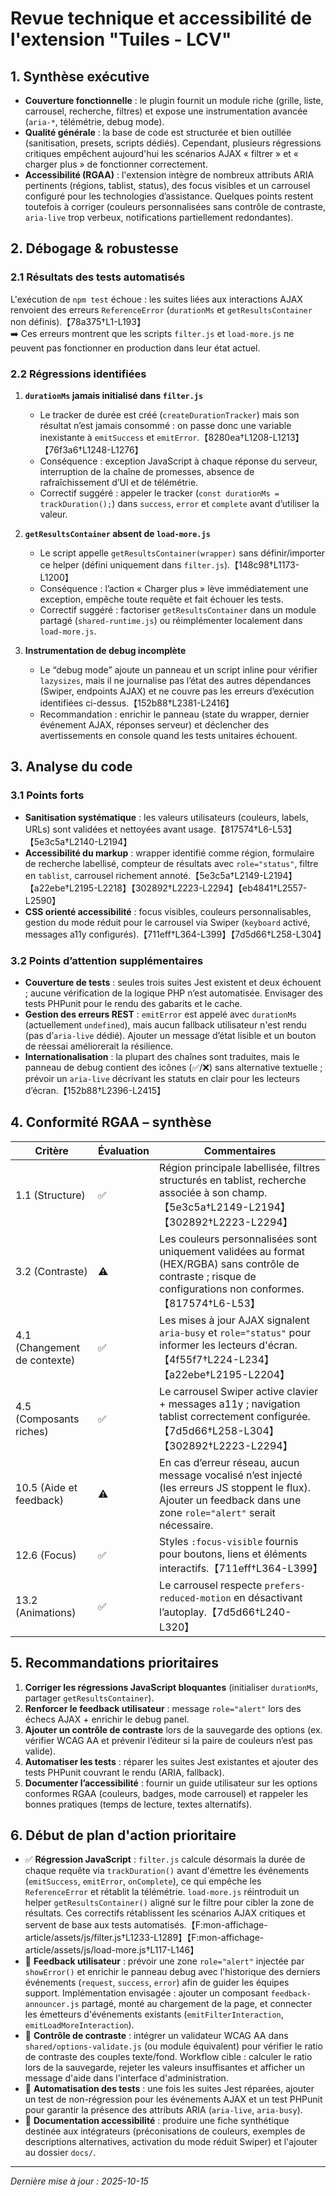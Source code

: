 # Revue technique et accessibilité de l'extension "Tuiles - LCV"

## 1. Synthèse exécutive
- **Couverture fonctionnelle** : le plugin fournit un module riche (grille, liste, carrousel, recherche, filtres) et expose une instrumentation avancée (`aria-*`, télémétrie, debug mode).
- **Qualité générale** : la base de code est structurée et bien outillée (sanitisation, presets, scripts dédiés). Cependant, plusieurs régressions critiques empêchent aujourd'hui les scénarios AJAX « filtrer » et « charger plus » de fonctionner correctement.
- **Accessibilité (RGAA)** : l'extension intègre de nombreux attributs ARIA pertinents (régions, tablist, status), des focus visibles et un carrousel configuré pour les technologies d’assistance. Quelques points restent toutefois à corriger (couleurs personnalisées sans contrôle de contraste, `aria-live` trop verbeux, notifications partiellement redondantes).

## 2. Débogage & robustesse
### 2.1 Résultats des tests automatisés
L'exécution de `npm test` échoue : les suites liées aux interactions AJAX renvoient des erreurs `ReferenceError` (`durationMs` et `getResultsContainer` non définis).【78a375†L1-L193】  
➡️ Ces erreurs montrent que les scripts `filter.js` et `load-more.js` ne peuvent pas fonctionner en production dans leur état actuel.

### 2.2 Régressions identifiées
1. **`durationMs` jamais initialisé dans `filter.js`**  
   - Le tracker de durée est créé (`createDurationTracker`) mais son résultat n’est jamais consommé : on passe donc une variable inexistante à `emitSuccess` et `emitError`.【8280ea†L1208-L1213】【76f3a6†L1248-L1276】  
   - Conséquence : exception JavaScript à chaque réponse du serveur, interruption de la chaîne de promesses, absence de rafraîchissement d’UI et de télémétrie.  
   - Correctif suggéré : appeler le tracker (`const durationMs = trackDuration();`) dans `success`, `error` et `complete` avant d’utiliser la valeur.

2. **`getResultsContainer` absent de `load-more.js`**  
   - Le script appelle `getResultsContainer(wrapper)` sans définir/importer ce helper (défini uniquement dans `filter.js`).【148c98†L1173-L1200】  
   - Conséquence : l’action « Charger plus » lève immédiatement une exception, empêche toute requête et fait échouer les tests.  
   - Correctif suggéré : factoriser `getResultsContainer` dans un module partagé (`shared-runtime.js`) ou réimplémenter localement dans `load-more.js`.

3. **Instrumentation de debug incomplète**  
   - Le “debug mode” ajoute un panneau et un script inline pour vérifier `lazysizes`, mais il ne journalise pas l’état des autres dépendances (Swiper, endpoints AJAX) et ne couvre pas les erreurs d’exécution identifiées ci-dessus.【152b88†L2381-L2416】  
   - Recommandation : enrichir le panneau (state du wrapper, dernier événement AJAX, réponses serveur) et déclencher des avertissements en console quand les tests unitaires échouent.

## 3. Analyse du code
### 3.1 Points forts
- **Sanitisation systématique** : les valeurs utilisateurs (couleurs, labels, URLs) sont validées et nettoyées avant usage.【817574†L6-L53】【5e3c5a†L2140-L2194】
- **Accessibilité du markup** : wrapper identifié comme région, formulaire de recherche labellisé, compteur de résultats avec `role="status"`, filtre en `tablist`, carrousel richement annoté.【5e3c5a†L2149-L2194】【a22ebe†L2195-L2218】【302892†L2223-L2294】【eb4841†L2557-L2590】
- **CSS orienté accessibilité** : focus visibles, couleurs personnalisables, gestion du mode réduit pour le carrousel via Swiper (`keyboard` activé, messages a11y configurés).【711eff†L364-L399】【7d5d66†L258-L304】

### 3.2 Points d’attention supplémentaires
- **Couverture de tests** : seules trois suites Jest existent et deux échouent ; aucune vérification de la logique PHP n’est automatisée. Envisager des tests PHPunit pour le rendu des gabarits et le cache.
- **Gestion des erreurs REST** : `emitError` est appelé avec `durationMs` (actuellement `undefined`), mais aucun fallback utilisateur n'est rendu (pas d’`aria-live` dédié). Ajouter un message d’état lisible et un bouton de réessai améliorerait la résilience.
- **Internationalisation** : la plupart des chaînes sont traduites, mais le panneau de debug contient des icônes (✅/❌) sans alternative textuelle ; prévoir un `aria-live` décrivant les statuts en clair pour les lecteurs d’écran.【152b88†L2396-L2415】

## 4. Conformité RGAA – synthèse
| Critère | Évaluation | Commentaires |
| --- | --- | --- |
| 1.1 (Structure) | ✅ | Région principale labellisée, filtres structurés en tablist, recherche associée à son champ.【5e3c5a†L2149-L2194】【302892†L2223-L2294】 |
| 3.2 (Contraste) | ⚠️ | Les couleurs personnalisées sont uniquement validées au format (HEX/RGBA) sans contrôle de contraste ; risque de configurations non conformes.【817574†L6-L53】 |
| 4.1 (Changement de contexte) | ✅ | Les mises à jour AJAX signalent `aria-busy` et `role="status"` pour informer les lecteurs d'écran.【4f55f7†L224-L234】【a22ebe†L2195-L2204】 |
| 4.5 (Composants riches) | ✅ | Le carrousel Swiper active clavier + messages a11y ; navigation tablist correctement configurée.【7d5d66†L258-L304】【302892†L2223-L2294】 |
| 10.5 (Aide et feedback) | ⚠️ | En cas d’erreur réseau, aucun message vocalisé n’est injecté (les erreurs JS stoppent le flux). Ajouter un feedback dans une zone `role="alert"` serait nécessaire. |
| 12.6 (Focus) | ✅ | Styles `:focus-visible` fournis pour boutons, liens et éléments interactifs.【711eff†L364-L399】 |
| 13.2 (Animations) | ✅ | Le carrousel respecte `prefers-reduced-motion` en désactivant l’autoplay.【7d5d66†L240-L320】 |

## 5. Recommandations prioritaires
1. **Corriger les régressions JavaScript bloquantes** (initialiser `durationMs`, partager `getResultsContainer`).
2. **Renforcer le feedback utilisateur** : message `role="alert"` lors des échecs AJAX + enrichir le debug panel.
3. **Ajouter un contrôle de contraste** lors de la sauvegarde des options (ex. vérifier WCAG AA et prévenir l’éditeur si la paire de couleurs n’est pas valide).
4. **Automatiser les tests** : réparer les suites Jest existantes et ajouter des tests PHPunit couvrant le rendu (ARIA, fallback).
5. **Documenter l’accessibilité** : fournir un guide utilisateur sur les options conformes RGAA (couleurs, badges, mode carrousel) et rappeler les bonnes pratiques (temps de lecture, textes alternatifs).

## 6. Début de plan d'action prioritaire
- ✅ **Régression JavaScript** : `filter.js` calcule désormais la durée de chaque requête via `trackDuration()` avant d'émettre les événements (`emitSuccess`, `emitError`, `onComplete`), ce qui empêche les `ReferenceError` et rétablit la télémétrie. `load-more.js` réintroduit un helper `getResultsContainer()` aligné sur le filtre pour cibler la zone de résultats. Ces correctifs rétablissent les scénarios AJAX critiques et servent de base aux tests automatisés.【F:mon-affichage-article/assets/js/filter.js†L1233-L1289】【F:mon-affichage-article/assets/js/load-more.js†L117-L146】
- 🚧 **Feedback utilisateur** : prévoir une zone `role="alert"` injectée par `showError()` et enrichir le panneau debug avec l'historique des derniers événements (`request`, `success`, `error`) afin de guider les équipes support. Implémentation envisagée : ajouter un composant `feedback-announcer.js` partagé, monté au chargement de la page, et connecter les émetteurs d'événements existants (`emitFilterInteraction`, `emitLoadMoreInteraction`).
- 🚧 **Contrôle de contraste** : intégrer un validateur WCAG AA dans `shared/options-validate.js` (ou module équivalent) pour vérifier le ratio de contraste des couples texte/fond. Workflow cible : calculer le ratio lors de la sauvegarde, rejeter les valeurs insuffisantes et afficher un message d'aide dans l'interface d'administration.
- 🚧 **Automatisation des tests** : une fois les suites Jest réparées, ajouter un test de non-régression pour les événements AJAX et un test PHPunit pour garantir la présence des attributs ARIA (`aria-live`, `aria-busy`).
- 🚧 **Documentation accessibilité** : produire une fiche synthétique destinée aux intégrateurs (préconisations de couleurs, exemples de descriptions alternatives, activation du mode réduit Swiper) et l'ajouter au dossier `docs/`.

---
*Dernière mise à jour : 2025-10-15*
